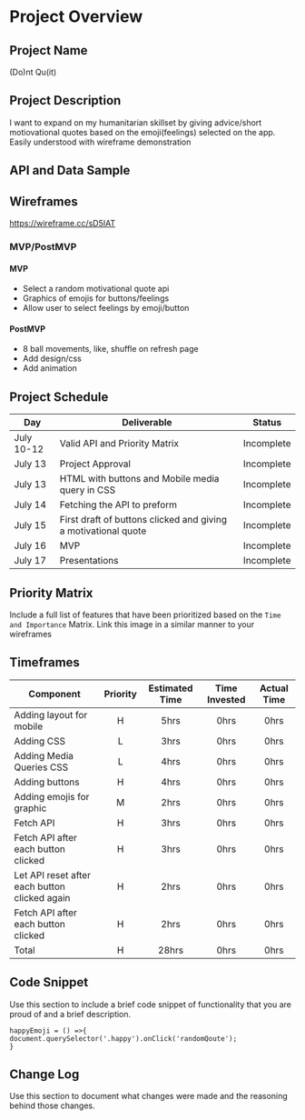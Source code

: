 # Project Overview

## Project Name

(Do)nt Qu(it)

## Project Description

I want to expand on my humanitarian skillset by giving advice/short motiovational quotes based on the emoji(feelings) selected on the app. Easily understood with wireframe demonstration

## API and Data Sample



## Wireframes

https://wireframe.cc/sD5IAT

### MVP/PostMVP

#### MVP 

- Select a random motivational quote api
- Graphics of emojis for buttons/feelings	
- Allow user to select feelings by emoji/button

#### PostMVP  

- 8 ball movements, like, shuffle on refresh page
- Add design/css
- Add animation


## Project Schedule

|  Day | Deliverable | Status
|---|---| ---|
|July 10-12| Valid API and Priority Matrix  | Incomplete
|July 13| Project Approval | Incomplete
|July 13| HTML with buttons and Mobile media query in CSS | Incomplete
|July 14| Fetching the API to preform | Incomplete
|July 15| First draft of buttons clicked and giving a motivational quote  | Incomplete
|July 16| MVP | Incomplete
|July 17| Presentations | Incomplete

## Priority Matrix

Include a full list of features that have been prioritized based on the `Time and Importance` Matrix.  Link this image in a similar manner to your wireframes

## Timeframes

| Component | Priority | Estimated Time | Time Invested | Actual Time |
| --- | :---: |  :---: | :---: | :---: |
| Adding layout for mobile | H | 5hrs| 0hrs | 0hrs |
| Adding CSS| L | 3hrs| 0hrs | 0hrs |
| Adding Media Queries CSS| L | 4hrs| 0hrs | 0hrs |
| Adding buttons| H | 4hrs| 0hrs | 0hrs |
| Adding emojis for graphic | M | 2hrs| 0hrs | 0hrs |
| Fetch API| H | 3hrs| 0hrs | 0hrs |
| Fetch API after each button clicked| H | 3hrs| 0hrs | 0hrs |
| Let API reset after each button clicked again| H | 2hrs| 0hrs | 0hrs |
| Fetch API after each button clicked | H | 2hrs| 0hrs | 0hrs |
| Total | H | 28hrs| 0hrs | 0hrs |

## Code Snippet

Use this section to include a brief code snippet of functionality that you are proud of and a brief description.  

```
happyEmoji = () =>{
document.querySelector('.happy').onClick('randomQoute');
}
```

## Change Log
 Use this section to document what changes were made and the reasoning behind those changes.  
